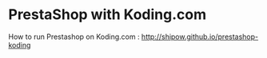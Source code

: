 PrestaShop with Koding.com
==========================

How to run Prestashop on Koding.com : http://shipow.github.io/prestashop-koding
